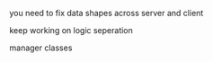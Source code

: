 you need to fix data shapes across server and client

keep working on logic seperation

manager classes 